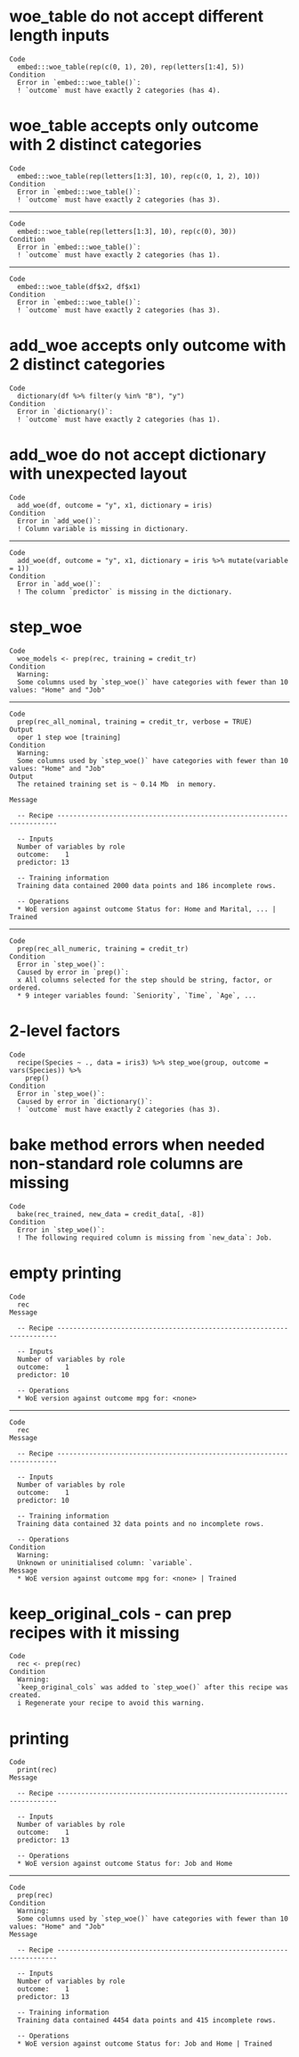 # woe_table do not accept different length inputs

    Code
      embed:::woe_table(rep(c(0, 1), 20), rep(letters[1:4], 5))
    Condition
      Error in `embed:::woe_table()`:
      ! `outcome` must have exactly 2 categories (has 4).

# woe_table accepts only outcome with 2 distinct categories

    Code
      embed:::woe_table(rep(letters[1:3], 10), rep(c(0, 1, 2), 10))
    Condition
      Error in `embed:::woe_table()`:
      ! `outcome` must have exactly 2 categories (has 3).

---

    Code
      embed:::woe_table(rep(letters[1:3], 10), rep(c(0), 30))
    Condition
      Error in `embed:::woe_table()`:
      ! `outcome` must have exactly 2 categories (has 1).

---

    Code
      embed:::woe_table(df$x2, df$x1)
    Condition
      Error in `embed:::woe_table()`:
      ! `outcome` must have exactly 2 categories (has 3).

# add_woe accepts only outcome with 2 distinct categories

    Code
      dictionary(df %>% filter(y %in% "B"), "y")
    Condition
      Error in `dictionary()`:
      ! `outcome` must have exactly 2 categories (has 1).

# add_woe do not accept dictionary with unexpected layout

    Code
      add_woe(df, outcome = "y", x1, dictionary = iris)
    Condition
      Error in `add_woe()`:
      ! Column variable is missing in dictionary.

---

    Code
      add_woe(df, outcome = "y", x1, dictionary = iris %>% mutate(variable = 1))
    Condition
      Error in `add_woe()`:
      ! The column `predictor` is missing in the dictionary.

# step_woe

    Code
      woe_models <- prep(rec, training = credit_tr)
    Condition
      Warning:
      Some columns used by `step_woe()` have categories with fewer than 10 values: "Home" and "Job"

---

    Code
      prep(rec_all_nominal, training = credit_tr, verbose = TRUE)
    Output
      oper 1 step woe [training] 
    Condition
      Warning:
      Some columns used by `step_woe()` have categories with fewer than 10 values: "Home" and "Job"
    Output
      The retained training set is ~ 0.14 Mb  in memory.
      
    Message
      
      -- Recipe ----------------------------------------------------------------------
      
      -- Inputs 
      Number of variables by role
      outcome:    1
      predictor: 13
      
      -- Training information 
      Training data contained 2000 data points and 186 incomplete rows.
      
      -- Operations 
      * WoE version against outcome Status for: Home and Marital, ... | Trained

---

    Code
      prep(rec_all_numeric, training = credit_tr)
    Condition
      Error in `step_woe()`:
      Caused by error in `prep()`:
      x All columns selected for the step should be string, factor, or ordered.
      * 9 integer variables found: `Seniority`, `Time`, `Age`, ...

# 2-level factors

    Code
      recipe(Species ~ ., data = iris3) %>% step_woe(group, outcome = vars(Species)) %>%
        prep()
    Condition
      Error in `step_woe()`:
      Caused by error in `dictionary()`:
      ! `outcome` must have exactly 2 categories (has 3).

# bake method errors when needed non-standard role columns are missing

    Code
      bake(rec_trained, new_data = credit_data[, -8])
    Condition
      Error in `step_woe()`:
      ! The following required column is missing from `new_data`: Job.

# empty printing

    Code
      rec
    Message
      
      -- Recipe ----------------------------------------------------------------------
      
      -- Inputs 
      Number of variables by role
      outcome:    1
      predictor: 10
      
      -- Operations 
      * WoE version against outcome mpg for: <none>

---

    Code
      rec
    Message
      
      -- Recipe ----------------------------------------------------------------------
      
      -- Inputs 
      Number of variables by role
      outcome:    1
      predictor: 10
      
      -- Training information 
      Training data contained 32 data points and no incomplete rows.
      
      -- Operations 
    Condition
      Warning:
      Unknown or uninitialised column: `variable`.
    Message
      * WoE version against outcome mpg for: <none> | Trained

# keep_original_cols - can prep recipes with it missing

    Code
      rec <- prep(rec)
    Condition
      Warning:
      `keep_original_cols` was added to `step_woe()` after this recipe was created.
      i Regenerate your recipe to avoid this warning.

# printing

    Code
      print(rec)
    Message
      
      -- Recipe ----------------------------------------------------------------------
      
      -- Inputs 
      Number of variables by role
      outcome:    1
      predictor: 13
      
      -- Operations 
      * WoE version against outcome Status for: Job and Home

---

    Code
      prep(rec)
    Condition
      Warning:
      Some columns used by `step_woe()` have categories with fewer than 10 values: "Home" and "Job"
    Message
      
      -- Recipe ----------------------------------------------------------------------
      
      -- Inputs 
      Number of variables by role
      outcome:    1
      predictor: 13
      
      -- Training information 
      Training data contained 4454 data points and 415 incomplete rows.
      
      -- Operations 
      * WoE version against outcome Status for: Job and Home | Trained


